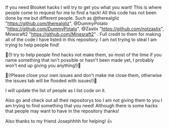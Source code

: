 If you need Blooket hacks I will try to get you what you want! This is where people come to request for me to find a hack!
All this code has not been done by me but different people. Such as @therealgliz "https://github.com/therealgliz", @DummyPotato "https://github.com/DummyPotato", @Zastix "https://github.com/notzastix", Minesraft2 "https://github.com/Minesraft2" . Full credit to them for making all of the code I have listed in this repository. I am not trying to steal I am trying to help people find!

🚨(!I try to help people find hacks not make them, so most of the time if you name something that isn't possible or hasn't been made yet, I probably won't end up giving you anything!)🚨

🚨(!Please close your own issues and don't make me close them, otherwise the issues tab will be flooded with issues!)🚨

I will update the list of people as I list code on it.

Also go and check out all their repositorys too I am not giving them to you I am trying to find something that you need! Although there is some hacks that people may want to have in the repository thanks!

Also thanks to my friend Josephhhh for helping! 👍
